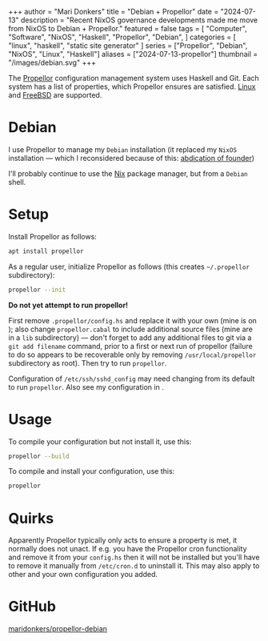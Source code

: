 +++
author = "Mari Donkers"
title = "Debian + Propellor"
date = "2024-07-13"
description = "Recent NixOS governance developments made me move from NixOS to Debian + Propellor."
featured = false
tags = [
    "Computer",
    "Software",
    "NixOS",
    "Haskell",
    "Propellor",
    "Debian",
]
categories = [
    "linux",
    "haskell",
    "static site generator"
]
series = ["Propellor", "Debian", "NixOS", "Linux", "Haskell"]
aliases = ["2024-07-13-propellor"]
thumbnail = "/images/debian.svg"
+++

The [Propellor](https://propellor.branchable.com/) configuration management system uses Haskell and Git. Each system has a list of properties, which Propellor ensures are satisfied. [Linux](http://propellor.branchable.com/Linux/) and [FreeBSD](http://propellor.branchable.com/FreeBSD/) are supported.
<!--more-->
# Debian
I use Propellor to manage my `Debian` installation (it replaced my `NixOS` installation — which I reconsidered because of this: [abdication of founder](https://lunduke.locals.com/post/5819317/nixos-commits-a-purge-of-nazi-contributors-forces-abdication-of-founder))

I'll probably continue to use the [Nix](https://nix.dev/manual/nix/2.18/) package manager, but from a `Debian` shell.

# Setup

Install Propellor as follows:

``` sh
apt install propellor
```

As a regular user, initialize Propellor as follows (this creates `~/.propellor` subdirectory):

``` sh
propellor --init
```

**Do not yet attempt to run propellor!**

First remove `.propellor/config.hs` and replace it with your own (mine is on <GitHub>); also change `propellor.cabal` to include additional source files (mine are in a `lib` subdirectory) — don't forget to add any additional files to git via a `git add filename` command, prior to a first or next run of propellor (failure to do so appears to be recoverable only by removing `/usr/local/propellor` subdirectory as root). Then try to run `propellor`.

Configuration of `/etc/ssh/sshd_config` may need changing from its default to run `propellor`. Also see my configuration in <GitHub>.

# Usage

To compile your configuration but not install it, use this:
``` sh
propellor --build
```

To compile and install your configuration, use this:
``` sh
propellor
```

# Quirks

Apparently Propellor typically only acts to ensure a property is met, it normally does not unact. If e.g. you have the Propellor cron functionality and remove it from your `config.hs` then it will not be installed but you'll have to remove it manually from `/etc/cron.d` to uninstall it. This may also apply to other and your own configuration you added.

# GitHub

[maridonkers/propellor-debian](https://github.com/maridonkers/propellor-debian)
